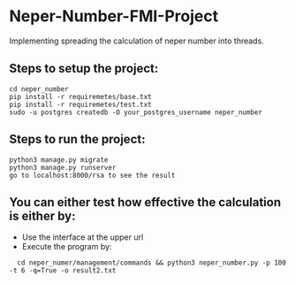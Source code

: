 # Neper-Number-FMI-Project
Implementing spreading the calculation of neper number into threads.

## Steps to setup the project:
 ```
 cd neper_number
 pip install -r requiremetes/base.txt
 pip install -r requiremetes/test.txt
 sudo -u postgres createdb -O your_postgres_username neper_number
 ```
## Steps to run the project:
 ```
 python3 manage.py migrate
 python3 manage.py runserver
 go to localhost:8000/rsa to see the result
 ```
 
 ## You can either test how effective the calculation is either by:

  * Use the interface at the upper url
  * Execute the program by:
 ```
   cd neper_numer/management/commands && python3 neper_number.py -p 100 -t 6 -q=True -o result2.txt
```
